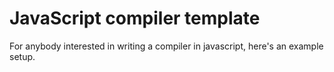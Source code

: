 # JavaScript compiler template

For anybody interested in writing a compiler in javascript, here's an example setup.

